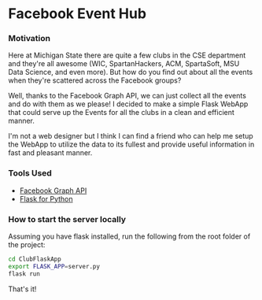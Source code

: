 # Facebook Event Hub

### Motivation

Here at Michigan State there are quite a few clubs in the CSE department and they're all awesome (WIC, SpartanHackers, ACM, SpartaSoft, MSU Data Science, and even more). But how do you find out about all the events when they're scattered across the Facebook groups?

Well, thanks to the Facebook Graph API, we can just collect all the events and do with them as we please! I decided to make a simple Flask WebApp that could serve up the Events for all the clubs in a clean and efficient manner. 

I'm not a web designer but I think I can find a friend who can help me setup the WebApp to utilize the data to its fullest and provide useful information in fast and pleasant manner.

### Tools Used

- [Facebook Graph API](https://developers.facebook.com/docs/graph-api/)
- [Flask for Python](flask.pocoo.org)

### How to start the server locally

Assuming you have flask installed, run the following from the root folder of the project:

```bash
cd ClubFlaskApp
export FLASK_APP=server.py
flask run
```

That's it!

